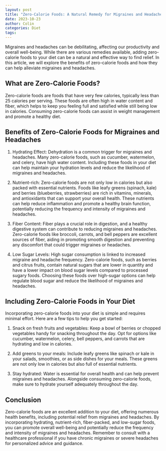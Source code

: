 ```yaml
---
layout: post
title: "Zero-Calorie Foods: A Natural Remedy for Migraines and Headaches"
date: 2023-10-23
author: Colin
categories: Diet
tags: 
---
```


Migraines and headaches can be debilitating, affecting our productivity and overall well-being. While there are various remedies available, adding zero-calorie foods to your diet can be a natural and effective way to find relief. In this article, we will explore the benefits of zero-calorie foods and how they can help alleviate migraines and headaches.

## What are Zero-Calorie Foods?

Zero-calorie foods are foods that have very few calories, typically less than 25 calories per serving. These foods are often high in water content and fiber, which helps to keep you feeling full and satisfied while still being low in calories. Consuming zero-calorie foods can assist in weight management and promote a healthy diet.

## Benefits of Zero-Calorie Foods for Migraines and Headaches

1. Hydrating Effect: Dehydration is a common trigger for migraines and headaches. Many zero-calorie foods, such as cucumber, watermelon, and celery, have high water content. Including these foods in your diet can help maintain your hydration levels and reduce the likelihood of migraines and headaches.

2. Nutrient-rich: Zero-calorie foods are not only low in calories but also packed with essential nutrients. Foods like leafy greens (spinach, kale) and berries (blueberries, strawberries) are rich in vitamins, minerals, and antioxidants that can support your overall health. These nutrients can help reduce inflammation and promote a healthy brain function, potentially reducing the frequency and intensity of migraines and headaches.

3. Fiber Content: Fiber plays a crucial role in digestion, and a healthy digestive system can contribute to reducing migraines and headaches. Zero-calorie foods like broccoli, carrots, and bell peppers are excellent sources of fiber, aiding in promoting smooth digestion and preventing any discomfort that could trigger migraines or headaches.

4. Low Sugar Levels: High sugar consumption is linked to increased migraine and headache frequency. Zero-calorie foods, such as berries and citrus fruits, contain natural sugars that are lower in quantity and have a lower impact on blood sugar levels compared to processed sugary foods. Choosing these foods over high-sugar options can help regulate blood sugar and reduce the likelihood of migraines and headaches.

## Including Zero-Calorie Foods in Your Diet

Incorporating zero-calorie foods into your diet is simple and requires minimal effort. Here are a few tips to help you get started:

1. Snack on fresh fruits and vegetables: Keep a bowl of berries or chopped vegetables handy for snacking throughout the day. Opt for options like cucumber, watermelon, celery, bell peppers, and carrots that are hydrating and low in calories.

2. Add greens to your meals: Include leafy greens like spinach or kale in your salads, smoothies, or as side dishes for your meals. These greens are not only low in calories but also full of essential nutrients.

3. Stay hydrated: Water is essential for overall health and can help prevent migraines and headaches. Alongside consuming zero-calorie foods, make sure to hydrate yourself adequately throughout the day.

## Conclusion

Zero-calorie foods are an excellent addition to your diet, offering numerous health benefits, including potential relief from migraines and headaches. By incorporating hydrating, nutrient-rich, fiber-packed, and low-sugar foods, you can promote overall well-being and potentially reduce the frequency and intensity of migraines and headaches. Remember to consult with a healthcare professional if you have chronic migraines or severe headaches for personalized advice and guidance.